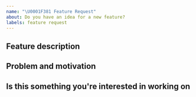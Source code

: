 ```yaml
---
name: "\U0001F381 Feature Request"
about: Do you have an idea for a new feature?
labels: feature request
---
```


<!--
Thanks for requesting a feature!
-->

## Feature description

<!--
Provide a detailed description of the feature or improvement you are proposing. 
What specific solution would you like? What is the expected behaviour?
Add any other context, screenshots, or code snippets about the feature request here as well.
-->

## Problem and motivation

<!--
Why is this change important to you? What is the problem this feature would solve? 
How would you use it? How can it benefit other users?
-->

## Is this something you're interested in working on

<!-- Yes or No -->
